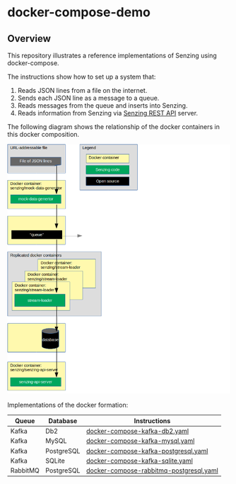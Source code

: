 # docker-compose-demo

## Overview

This repository illustrates a reference implementations of Senzing using docker-compose.

The instructions show how to set up a system that:

1. Reads JSON lines from a file on the internet.
1. Sends each JSON line as a message to a queue.
1. Reads messages from the queue and inserts into Senzing.
1. Reads information from Senzing via [Senzing REST API](https://github.com/Senzing/senzing-rest-api) server.

The following diagram shows the relationship of the docker containers in this docker composition.

![Image of architecture](docs/img-architecture/architecture.png)

Implementations of the docker formation:

| Queue | Database | Instructions |
|-------|----------|--------------|
| Kafka | Db2 | [docker-compose-kafka-db2.yaml](docs/docker-compose-kafka-db2/README.md) |
| Kafka | MySQL | [docker-compose-kafka-mysql.yaml](docs/docker-compose-kafka-mysql/README.md) |
| Kafka | PostgreSQL | [docker-compose-kafka-postgresql.yaml](docs/docker-compose-kafka-postgresql/README.md) |
| Kafka | SQLite | [docker-compose-kafka-sqlite.yaml](docs/docker-compose-kafka-sqlite/README.md) |
| RabbitMQ | PostgreSQL | [docker-compose-rabbitmq-postgresql.yaml](docs/docker-compose-rabbitmq-postgresql/README.md) |
